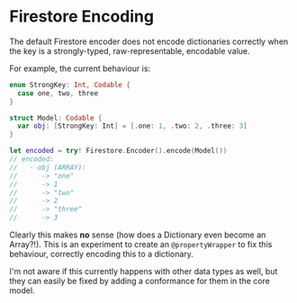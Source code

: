 # Firestore Encoding

The default Firestore encoder does not encode dictionaries correctly when the key is a strongly-typed, raw-representable, encodable value.

For example, the current behaviour is:
```swift
enum StrongKey: Int, Codable {
  case one, two, three
}

struct Model: Codable {
  var obj: [StrongKey: Int] = [.one: 1, .two: 2, .three: 3]
}

let encoded = try! Firestore.Encoder().encode(Model())
// encoded:
//   - obj (ARRAY):
//      -> "one"
//      -> 1
//      -> "two"
//      -> 2
//      -> "three"
//      -> 3
```

Clearly this makes **no** sense (how does a Dictionary even become an Array?!). 
This is an experiment to create an `@propertyWrapper` to fix this behaviour, correctly encoding this to a dictionary.

I'm not aware if this currently happens with other data types as well, but they can easily be fixed by adding a conformance for them in the core model.
